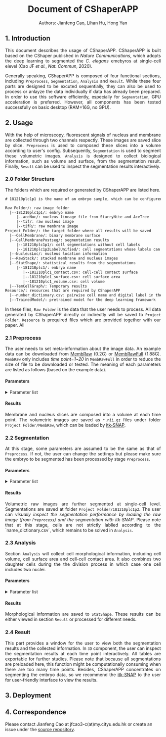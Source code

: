 <h1 align="center">Document of CShaperAPP</h1>


<p align="center">Authors: Jianfeng Cao, Lihan Hu, Hong Yan</p>

<h2>
  1. Introduction
</h2>
<p align="justify">This document describes the usage of CShaperAPP. CShaperAPP is built based on the CShaper published in <I>Nature Communications</I>, which adopts the deep learning to segmented the <I>C. elegans</I> emebyros at single-cell elevel (Cao JF <I>et al.</I>, <I>Nat. Commun</I>, 2020).</p>

<p align="justify">Generally speaking, CShaperAPP is composed of four functional sections, including <code>Preprocess</code>, <code>Segmentation</code>, <code>Analysis</code> and  <code>Result</code>. While these four parts are designed to be excuted sequentially, they can also be used to process or anlayze the data individually if data has already been prepared. In order to use this software efficiently, especially for <code>Segmentation</code>, GPU acceleration is preferred. However, all components has been tested successfully on basic desktop (RAM=16G, no GPU).</p>

<h2>2. Usage</h2>
<p align="justify">With the help of microscopy, fluorescent signals of nucleus and membrane are collected through two channels respectly. These images are saved slice by slice. <code>Preprocess</code> is used to composed these slices into a volume according to user's config. Subsequently, <code>Segmentation</code> is used to segment these volumetric images. <code>Analysis</code> is designed to collect biological information, such as volume and surface, from the segmentation result. Finally, <code>Result</code> can be used to inspect the segmentation results interactively.</p>

<h3>2.0 Folder Structure</h3>

<p align="justify">The folders which are required or generated by CShaperAPP are listed here. </p>

```html
# 181210plc1p1 is the name of an embryo sample, which can be configured.

Raw Folder/: raw image folder
  |--181210plc1p1/: embryo name
     |--aceNuc/: nucleus lineage file from StarryNite and AceTree
     |--tif/: raw nucleus image
     |--tifR/: raw membrane image
Project Folder/: the target folder where all results will be saved
  |--CellMembrane/: binary membrane surface
  |--CellMembranePostseg/: segmentation results
     |--181210plc1p1/: cell segmentations without cell labels
     |--181210plc1p2LabelUnified/: cell segmentations whose labels can be queried
  |--NucleusLoc/: nucleus location information
  |--RawStack/: stacked membrane and nucleus images
  |--StatShape/: statistical results from the segmentations
     |--181210plc1/: embryo name
        |--181210plc1_contact.csv: cell-cell contact surface
        |--181210plc1_surface.csv: cell surface area
        |--181210plc1_volume.csv: cell volume
  |--TemCellGraph/: Temporary results 
Resource/: resources that are required by CShaperAPP
  |--number_dictionary.csv: pairwise cell name and digital label in the segmentation
  |--TrainedModel/: pretrained model for the deep learning framework
```

<p align="justify">In these files, <code>Raw Folder</code> is the data that the user needs to process. All data generated by CShaperAPP directly or indirectly will be saved to <code>Project Folder</code>. <code>Resource</code> is prequired files which are provided together with our paper. All </p>

<h3>2.1 Preprocess</h3>

<p align=" justify">The user needs to set meta-information about the image data. An example data can be downloaded from <a href="https://portland-my.sharepoint.com/:u:/g/personal/jfcao3-c_my_cityu_edu_hk/EdOYHmsTunJFvMzX1hhh24ABleMOoSRexF9Dr_eUbYvBjw?e=XeEe4u">MembRaw</a> (0.2G) or <a href="https://portland-my.sharepoint.com/:u:/g/personal/jfcao3-c_my_cityu_edu_hk/EXk6zZW8wuJMjFEZQ005rysBOfBheOV253iVdZipIvbvqA?e=2hUUIM">MembRawFull</a> (1.88G). <code>MembRaw</code> only includes <I>time point=1~20</I> in <code>MembRawFull</code> in order to reduce the size of file to be downloaded or tested. The meaning of each parameters are listed as follows (based on the example data).</p>

<h4>Parameters</h4>

<details><summary>Parameter list</summary><div>


<table style="width: 80%">
  <tr>
    <th>Name</th>
    <th>Value</th>
    <th>Example</th>
  </tr>
  <tr>
    <td>Raw Folder</td>
    <td>name of raw data folder</td>
    <td>root/MembRaw</td>
  </tr>
  <tr>
    <td>Embryo Name</td>
    <td>Name of the embryo</td>
    <td>181210plc1p1</td>
  </tr>
  <tr>
    <td>X-Y Resolution</td>
    <td>Intra-slice resolution (&#956m)</td>
    <td>0.09</td>
  </tr>
  <tr>
    <td>Z Resolution</td>
    <td>Inter-slice resolution</td>
    <td>0.42</td>
  </tr>
  <tr>
    <td>Reduce Ratio</td>
    <td>The scale of image to be reduced. Setting this value to be smaller will reduce the time the <code>Segmentation</code> takes, but the resolution will be reduced</td>
    <td>0.3</td>
  <tr>
    <td>Slice Num</td>
    <td>The number of slices at each time point</td>
    <td>68</td>
  </tr>
  <tr>
    <td>Max Time</td>
    <td>The largest time points to be processed (start from t=1)</td>
    <td>100</td>
  </tr>
  <tr>
    <td>Lineage File</td>
    <td>The nucleus lineage file (from StarryNite and AceTree)</td>
    <td>root/MembRaw/181210plc1p1/aceNuc/CD181210plc1p1.csv</td>
  </tr>
  <tr>
    <td>Number Dictionary</td>
    <td>The dictionary used for finding out the cell name according to the segmentation results because only integers as opposed to strings are saved.</td>
    <td>root/Resource/number_dictionary.csv</td>
  </tr>
</table>
</div></details>

<h4>Results</h4>

<p align="justify">Membrane and nucleus slices are composed into a volume at each time point. The volumetric images are saved as <code>*.nii.gz</code> files under folder <code>Project Folder/MembRaw</code>, which can be loaded by <a href="http://www.itksnap.org/pmwiki/pmwiki.php">itk-SNAP</a>.</p>

<h3>2.2 Segmentation</h3>
<p align="justify">At this stage, some parameters are assumed to be the same as that of <code>Preprocess</code>. If not, the user can change the settings but please make sure the embryo to be segmented has been processed by stage <code>Preprocess</code>.</p>
<h4>Parameters</h4>
<details>
  <summary>Parameter list</summary><div>
  <table>
    <tr>
      <th>Name</th>
      <th>Value</th>
      <th>Example</th>
    </tr>
    <tr>
      <td>Project Folder</td>
      <td><code>Preprocess</code></td>
      <td><code>Preprocess</code></td>
    </tr>
    <tr>
      <td>Embryo Names</td>
      <td><code>Preprocess</code></td>
      <td><code>Preprocess</code></td>
    </tr>
    <tr>
      <td>Max Time<td>
      <td><code>Preprocess</code></td>
      <td><code>Preprocess</code></td>
    </tr>
    <tr>
      <td>Batch Size</td>
      <td>The number of images to be computed in parallel. The value should be set based on your computer resources (i.e. GPU).</td>
      <td>1</td>
    </tr>
    <tr>
      <td>Use Lineage</td>
      <td>Three cases: no lineage; after segmentation (used in CShaper, cell cavity can be detected); before segmentation (nuclei are used as seeds in watershed segmentation, so cell cavity cannot be detected)</td>
      <td>After Lineage</td>
    </tr>
    <tr>
      <td>Model File</td>
      <td>The file of pretrained model</td>
      <td>root/Resource/TrainedModel/DMapNet_pub_5000.ckpt</td>
    </tr>
  </table>
  </div>
</details>

<h4>Results</h4>

<p align="justify">Volumetric raw images are further segmented at single-cell level. Segmentations are saved at folder <code>Project Folder/181210plc1p2</code>. The user can <I>visually inspect the segmentation performance by loading the raw image (from <code>Preprocess</code>) and the segmentation with itk-SNAP</I>. Please note that at this stage, cells are not strictly lablled according to the `name_dictionary.csv`, which remains to be solved in <code>Analysis</code>.</p>

<h3>2.3 Analysis</h3>
<p align="justify">Section <code>Analysis</code> will collect cell morphological information, including cell volume, cell surface area and cell-cell contact area. It also combines two daughter cells during the the division process in which case one cell includes two nuclei.</p>

<h4>Parameters</h4>
<details>
  <summary>Parameter list</summary><div>
    <table>
      <tr>
        <th>Name</th>
        <th>Value</th>
        <th>Example</th>
      </tr>
    </table>
  </div>
</details>

<h4>Results</h4>
<p align="justify">Morphological information are saved to <code>StatShape</code>. These results can be either viewed in section <code>Result</code> or processed for different needs.</p>

<h3>2.4 Result</h3>
<p align="justify">This part provides a window for the user to view both the segmentation results and the collected information. In <code>3D</code> component, the user can inspect the segmentation results at each time point interactively. All tables are exportable for further studies. Please note that because all segmentations are preloaded here, this function might be computationally consuming when there are too many time points. Besides, CShaperAPP concentrates on segmenting the embryo data, so we recommend the <a href="http://www.itksnap.org">itk-SNAP</a> to the user for user-friendly interface to view the results.</p>

<h2>3. Deployment</h2>

<h2>4. Correspondence</h2>
<p>Please contact Jianfeng Cao at jfcao3-c(at)my.cityu.edu.hk or create an issue under the <a href="https://github.com/cao13jf/CShaperAPP_PUB">source repository</a>.</p>
